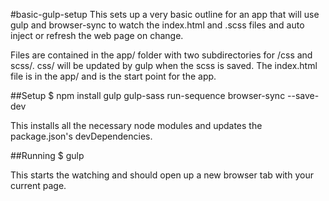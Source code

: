 #basic-gulp-setup
This sets up a very basic outline for an app that will use 
gulp and browser-sync to watch the index.html and .scss
files and auto inject or refresh the web page on change.

Files are contained in the app/ folder with two subdirectories
for /css and scss/. css/ will be updated by gulp when the
scss is saved. The index.html file is in the app/ and is the
start point for the app.

##Setup
$ npm install gulp gulp-sass run-sequence browser-sync --save-dev

This installs all the necessary node modules and updates the
package.json's devDependencies.

##Running
$ gulp

This starts the watching and should open up a new browser tab
with your current page.